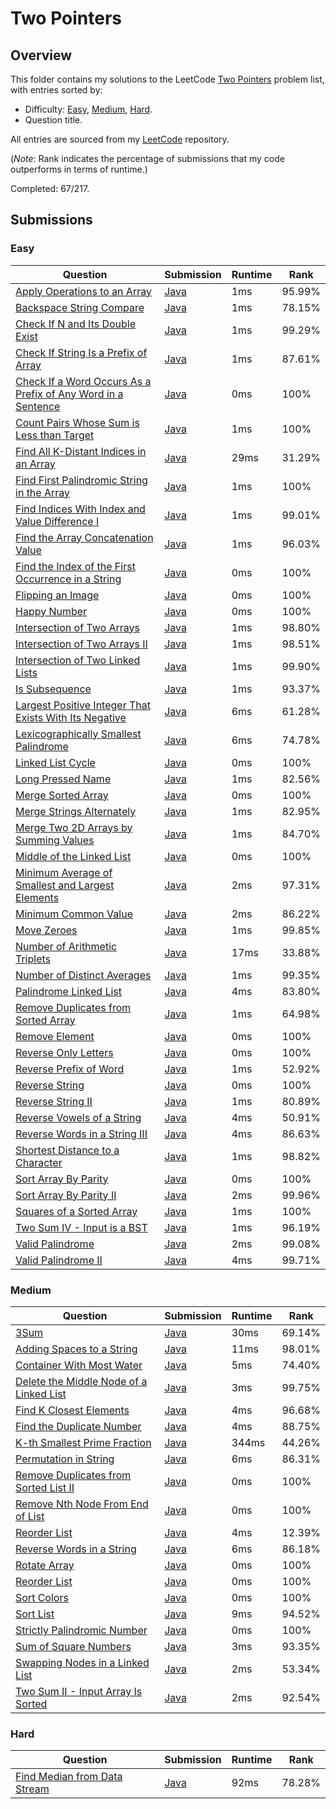 # Two Pointers

## Overview
This folder contains my solutions to the LeetCode [Two Pointers](https://leetcode.com/problem-list/two-pointers/) problem list,
with entries sorted by:
- Difficulty: [Easy](#easy), [Medium](#medium), [Hard](#hard).
- Question title.

All entries are sourced from my [LeetCode](https://github.com/shumarb/leetcode) repository.

(*Note*: Rank indicates the percentage of submissions that my code outperforms in terms of runtime.)

Completed: 67/217.

## Submissions
### Easy
| Question                                                                                                                                                    | Submission                                                                                                             | Runtime | Rank   |
|-------------------------------------------------------------------------------------------------------------------------------------------------------------|------------------------------------------------------------------------------------------------------------------------|---------|--------|
| [Apply Operations to an Array](https://leetcode.com/problems/apply-operations-to-an-array/description/)                                                     | [Java](https://github.com/shumarb/leetcode/blob/main/submissions/ApplyOperationsToAnArray.java)                        | 1ms     | 95.99% |
| [Backspace String Compare](https://leetcode.com/problems/backspace-string-compare/description/)                                                             | [Java](https://github.com/shumarb/leetcode/blob/main/submissions/BackspaceStringCompare.java)                          | 1ms     | 78.15% |
| [Check If N and Its Double Exist](https://leetcode.com/problems/check-if-n-and-its-double-exist/description)                                                | [Java](https://github.com/shumarb/leetcode/blob/main/submissions/CheckIfNAndItsDoubleExist.java)                       | 1ms     | 99.29% |
| [Check If String Is a Prefix of Array](https://leetcode.com/problems/check-if-string-is-a-prefix-of-array/description/)                                     | [Java](https://github.com/shumarb/leetcode/blob/main/submissions/CheckIfStringIsAPrefixOfArray.java)                   | 1ms     | 87.61% |
| [Check If a Word Occurs As a Prefix of Any Word in a Sentence](https://leetcode.com/problems/counting-words-with-a-given-prefix/description/)               | [Java](https://github.com/shumarb/leetcode/blob/main/submissions/CountingWordsWithAGivenPrefix.java)                   | 0ms     | 100%   |
| [Count Pairs Whose Sum is Less than Target](https://leetcode.com/problems/count-pairs-whose-sum-is-less-than-target/description/)                           | [Java](https://github.com/shumarb/leetcode/blob/main/submissions/CountPairsWhoseSumIsLessThanTarget.java)              | 1ms     | 100%   |
| [Find All K-Distant Indices in an Array](https://leetcode.com/problems/find-all-k-distant-indices-in-an-array/description/)                                 | [Java](https://github.com/shumarb/leetcode/blob/main/submissions/FindAllKDistantIndicesInAnArray.java)                 | 29ms    | 31.29% |
| [Find First Palindromic String in the Array](https://leetcode.com/problems/find-first-palindromic-string-in-the-array/description/)                         | [Java](https://github.com/shumarb/leetcode/blob/main/submissions/FindFirstPalindromicStringInTheArray.java)            | 1ms     | 100%   |
| [Find Indices With Index and Value Difference I](https://leetcode.com/problems/find-indices-with-index-and-value-difference-i/description/)                 | [Java](https://github.com/shumarb/leetcode/blob/main/submissions/FindIndicesWithIndexAndValueDifferenceOne.java)       | 1ms     | 99.01% |
| [Find the Array Concatenation Value](https://leetcode.com/problems/find-the-array-concatenation-value/description/)                                         | [Java](https://github.com/shumarb/leetcode/blob/main/submissions/FindTheArrayConcatenationValue.java)                  | 1ms     | 96.03% |
| [Find the Index of the First Occurrence in a String](https://leetcode.com/problems/find-the-index-of-the-first-occurrence-in-a-string/)                     | [Java](https://github.com/shumarb/leetcode/blob/main/submissions/FindTheIndexOfTheFirstOccurrenceInAString.java)       | 0ms     | 100%   |
| [Flipping an Image](https://leetcode.com/problems/flipping-an-image/description)                                                                            | [Java](https://github.com/shumarb/leetcode/blob/main/submissions/FlippingAnImage.java)                                 | 0ms     | 100%   |
| [Happy Number](https://leetcode.com/problems/happy-number/description/)                                                                                     | [Java](https://github.com/shumarb/leetcode/blob/main/submissions/HappyNumber.java)                                     | 0ms     | 100%   |
| [Intersection of Two Arrays](https://leetcode.com/problems/intersection-of-two-arrays/description/)                                                         | [Java](https://github.com/shumarb/leetcode/blob/main/submissions/IntersectionofTwoArrays.java)                         | 1ms     | 98.80% |
| [Intersection of Two Arrays II](https://leetcode.com/problems/intersection-of-two-arrays-ii/description/)                                                   | [Java](https://github.com/shumarb/leetcode/blob/main/submissions/IntersectionofTwoArraysTwo.java)                      | 1ms     | 98.51% |
| [Intersection of Two Linked Lists](https://leetcode.com/problems/intersection-of-two-linked-lists/description/)                                             | [Java](https://github.com/shumarb/leetcode/blob/main/submissions/IntersectionOfTwoLinkedLists.java)                    | 1ms     | 99.90% |
| [Is Subsequence](https://leetcode.com/problems/is-subsequence/description/)                                                                                 | [Java](https://github.com/shumarb/leetcode/blob/main/submissions/IsSubsequence.java)                                   | 1ms     | 93.37% |
| [Largest Positive Integer That Exists With Its Negative](https://leetcode.com/problems/largest-positive-integer-that-exists-with-its-negative/description/) | [Java](https://github.com/shumarb/leetcode/blob/main/submissions/LargestPositiveIntegerThatExistsWithItsNegative.java) | 6ms     | 61.28% |
| [Lexicographically Smallest Palindrome](https://leetcode.com/problems/lexicographically-smallest-palindrome/description/)                                   | [Java](https://github.com/shumarb/leetcode/blob/main/submissions/LexicographicallySmallestPalindrome.java)             | 6ms     | 74.78% |
| [Linked List Cycle](https://leetcode.com/problems/linked-list-cycle/description/)                                                                           | [Java](https://github.com/shumarb/leetcode/blob/main/submissions/LinkedListCycle.java)                                 | 0ms     | 100%   |
| [Long Pressed Name](https://leetcode.com/problems/long-pressed-name/description/)                                                                           | [Java](https://github.com/shumarb/leetcode/blob/main/submissions/LongPressedName.java)                                 | 1ms     | 82.56% |
| [Merge Sorted Array](https://leetcode.com/problems/merge-sorted-array/description/)                                                                         | [Java](https://github.com/shumarb/leetcode/blob/main/submissions/MergeSortedArray.java)                                | 0ms     | 100%   |
| [Merge Strings Alternately](https://leetcode.com/problems/merge-strings-alternately/description/)                                                           | [Java](https://github.com/shumarb/leetcode/blob/main/submissions/MergeStringsAlternately.java)                         | 1ms     | 82.95% |
| [Merge Two 2D Arrays by Summing Values](https://leetcode.com/problems/merge-two-2d-arrays-by-summing-values/description/)                                   | [Java](https://github.com/shumarb/leetcode/blob/main/submissions/MergeTwo2DArraysBySummingValues.java)                 | 1ms     | 84.70% |
| [Middle of the Linked List](https://leetcode.com/problems/middle-of-the-linked-list/description/)                                                           | [Java](https://github.com/shumarb/leetcode/blob/main/submissions/MiddleOfTheLinkedList.java)                           | 0ms     | 100%   |
| [Minimum Average of Smallest and Largest Elements](https://leetcode.com/problems/minimum-average-of-smallest-and-largest-elements/description/)             | [Java](https://github.com/shumarb/leetcode/blob/main/submissions/MinimumAverageOfSmallestAndLargestElements.java)      | 2ms     | 97.31% |
| [Minimum Common Value](https://leetcode.com/problems/minimum-common-value/description/)                                                                     | [Java](https://github.com/shumarb/leetcode/blob/main/submissions/MinimumCommonValue.java)                              | 2ms     | 86.22% |
| [Move Zeroes](https://leetcode.com/problems/move-zeroes/description/)                                                                                       | [Java](https://github.com/shumarb/leetcode/blob/main/submissions/MoveZeroes.java)                                      | 1ms     | 99.85% |
| [Number of Arithmetic Triplets](https://leetcode.com/problems/number-of-arithmetic-triplets/description/)                                                   | [Java](https://github.com/shumarb/leetcode/blob/main/submissions/NumberOfArithmeticTriplets.java)                      | 17ms    | 33.88% |
| [Number of Distinct Averages](https://leetcode.com/problems/number-of-distinct-averages/description/)                                                       | [Java](https://github.com/shumarb/leetcode/blob/main/submissions/NumberOfDistinctAverages.java)                        | 1ms     | 99.35% |
| [Palindrome Linked List](https://leetcode.com/problems/palindrome-linked-list/description/)                                                                 | [Java](https://github.com/shumarb/leetcode/blob/main/submissions/PalindromeLinkedList.java)                            | 4ms     | 83.80% |
| [Remove Duplicates from Sorted Array](https://leetcode.com/problems/remove-duplicates-from-sorted-array/description/)                                       | [Java](https://github.com/shumarb/leetcode/blob/main/submissions/RemoveDuplicatesFromSortedArray.java)                 | 1ms     | 64.98% |
| [Remove Element](https://leetcode.com/problems/remove-element/description/)                                                                                 | [Java](https://github.com/shumarb/leetcode/blob/main/submissions/RemoveElement.java)                                   | 0ms     | 100%   |
| [Reverse Only Letters](https://leetcode.com/problems/reverse-only-letters/description/)                                                                     | [Java](https://github.com/shumarb/leetcode/blob/main/submissions/ReverseOnlyLetters..java)                             | 0ms     | 100%   |
| [Reverse Prefix of Word](https://leetcode.com/problems/reverse-prefix-of-word/description/)                                                                 | [Java](https://github.com/shumarb/leetcode/blob/main/submissions/ReversePrefixOfWord..java)                            | 1ms     | 52.92% |
| [Reverse String](https://leetcode.com/problems/reverse-string/description/)                                                                                 | [Java](https://github.com/shumarb/leetcode/blob/main/submissions/ReverseString.java)                                   | 0ms     | 100%   |
| [Reverse String II](https://leetcode.com/problems/reverse-string-ii/description/)                                                                           | [Java](https://github.com/shumarb/leetcode/blob/main/submissions/ReverseStringTwo.java)                                | 1ms     | 80.89% |
| [Reverse Vowels of a String](https://leetcode.com/problems/reverse-vowels-of-a-string/description/)                                                         | [Java](https://github.com/shumarb/leetcode/blob/main/submissions/ReverseVowelsOfAString.java)                          | 4ms     | 50.91% |
| [Reverse Words in a String III](https://leetcode.com/problems/reverse-words-in-a-string-iii/description/)                                                   | [Java](https://github.com/shumarb/leetcode/blob/main/submissions/ReverseWordsInAStringThree.java)                      | 4ms     | 86.63% |
| [Shortest Distance to a Character](https://leetcode.com/problems/shortest-distance-to-a-character/description/)                                             | [Java](https://github.com/shumarb/leetcode/blob/main/submissions/ShortestDistanceToACharacter.java)                    | 1ms     | 98.82% |
| [Sort Array By Parity](https://leetcode.com/problems/sort-array-by-parity/description/)                                                                     | [Java](https://github.com/shumarb/leetcode/blob/main/submissions/SortArrayByParity.java)                               | 0ms     | 100%   |
| [Sort Array By Parity II](https://leetcode.com/problems/sort-array-by-parity-ii/description/)                                                               | [Java](https://github.com/shumarb/leetcode/blob/main/submissions/SortArrayByParityTwo.java)                            | 2ms     | 99.96% |
| [Squares of a Sorted Array](https://leetcode.com/problems/squares-of-a-sorted-array/description/)                                                           | [Java](https://github.com/shumarb/leetcode/blob/main/submissions/SquaresOfASortedArray.java)                           | 1ms     | 100%   |
| [Two Sum IV - Input is a BST](https://leetcode.com/problems/two-sum-iv-input-is-a-bst/description/)                                                         | [Java](https://github.com/shumarb/leetcode/blob/main/submissions/TwoSumFourInputIsABST.java)                           | 1ms     | 96.19% |
| [Valid Palindrome](https://leetcode.com/problems/valid-palindrome/description/)                                                                             | [Java](https://github.com/shumarb/leetcode/blob/main/submissions/ValidPalindrome.java)                                 | 2ms     | 99.08% |
| [Valid Palindrome II](https://leetcode.com/problems/valid-palindrome-ii/description/)                                                                       | [Java](https://github.com/shumarb/leetcode/blob/main/submissions/ValidPalindromeTwo.java)                              | 4ms     | 99.71% |

### Medium
| Question                                                                                                                      | Submission                                                                                               | Runtime | Rank   |
|-------------------------------------------------------------------------------------------------------------------------------|----------------------------------------------------------------------------------------------------------|---------|--------|
| [3Sum](https://leetcode.com/problems/3sum/description/)                                                                       | [Java](https://github.com/shumarb/leetcode/blob/main/submissions/ThreeSum.java)                          | 30ms    | 69.14% |
| [Adding Spaces to a String](https://leetcode.com/problems/adding-spaces-to-a-string/description/)                             | [Java](https://github.com/shumarb/leetcode/blob/main/submissions/AddingSpacesToAString.java)             | 11ms    | 98.01% |
| [Container With Most Water](https://leetcode.com/problems/container-with-most-water/description/)                             | [Java](https://github.com/shumarb/leetcode/blob/main/submissions/ContainerWithMostWater.java)            | 5ms     | 74.40% |
| [Delete the Middle Node of a Linked List](https://leetcode.com/problems/delete-the-middle-node-of-a-linked-list/description/) | [Java](https://github.com/shumarb/leetcode/blob/main/submissions/DeleteTheMiddleNodeOfALinkedList.java)  | 3ms     | 99.75% |
| [Find K Closest Elements](https://leetcode.com/problems/find-k-closest-elements/description/)                                 | [Java](https://github.com/shumarb/leetcode/blob/main/submissions/FindKClosestElements.java)              | 4ms     | 96.68% |
| [Find the Duplicate Number](https://leetcode.com/problems/find-the-duplicate-number/description/)                             | [Java](https://github.com/shumarb/leetcode/blob/main/submissions/FindTheDuplicateNumber.java)            | 4ms     | 88.75% |
| [K-th Smallest Prime Fraction](https://leetcode.com/problems/k-th-smallest-prime-fraction/description/)                       | [Java](https://github.com/shumarb/leetcode/blob/main/submissions/KthSmallestPrimeFaction.java)           | 344ms   | 44.26% |
| [Permutation in String](https://leetcode.com/problems/permutation-in-string/description/)                                     | [Java](https://github.com/shumarb/leetcode/blob/main/submissions/PermutationInString.java)               | 6ms     | 86.31% |
| [Remove Duplicates from Sorted List II](https://leetcode.com/problems/remove-duplicates-from-sorted-list-ii/description/)     | [Java](https://github.com/shumarb/leetcode/blob/main/submissions/RemoveDuplicatesFromSortedListTwo.java) | 0ms     | 100%   |
| [Remove Nth Node From End of List](https://leetcode.com/problems/remove-nth-node-from-end-of-list/description/)               | [Java](https://github.com/shumarb/leetcode/blob/main/submissions/RemoveNthNodeFromEndOfList.java)        | 0ms     | 100%   |
| [Reorder List](https://leetcode.com/problems/reorder-list/description/)                                                       | [Java](https://github.com/shumarb/leetcode/blob/main/submissions/ReorderList.java)                       | 4ms     | 12.39% |
| [Reverse Words in a String](https://leetcode.com/problems/reverse-words-in-a-string/description/)                             | [Java](https://github.com/shumarb/leetcode/blob/main/submissions/ReverseWordsInAString.java)             | 6ms     | 86.18% |
| [Rotate Array](https://leetcode.com/problems/rotate-array/description/)                                                       | [Java](https://github.com/shumarb/leetcode/blob/main/submissions/RotateArray.java)                       | 0ms     | 100%   |
| [Reorder List](https://leetcode.com/problems/rotate-list/description/)                                                        | [Java](https://github.com/shumarb/leetcode/blob/main/submissions/RotateList.java)                        | 0ms     | 100%   |
| [Sort Colors](https://leetcode.com/problems/sort-colors/description/)                                                         | [Java](https://github.com/shumarb/leetcode/blob/main/submissions/SortColors.java)                        | 0ms     | 100%   |
| [Sort List](https://leetcode.com/problems/remove-duplicates-from-sorted-list/description/)                                    | [Java](https://github.com/shumarb/leetcode/blob/main/submissions/SortList.java)                          | 9ms     | 94.52% |
| [Strictly Palindromic Number](https://leetcode.com/problems/strictly-palindromic-number/description/)                         | [Java](https://github.com/shumarb/leetcode/blob/main/submissions/StrictlyPalindromicNumber.java)         | 0ms     | 100%   |
| [Sum of Square Numbers](https://leetcode.com/problems/sum-of-square-numbers/description/)                                     | [Java](https://github.com/shumarb/leetcode/blob/main/submissions/SumOfSquareNumbers.java)                | 3ms     | 93.35% |
| [Swapping Nodes in a Linked List](https://leetcode.com/problems/swapping-nodes-in-a-linked-list/description/)                 | [Java](https://github.com/shumarb/leetcode/blob/main/submissions/SwappingNodesInALinkedList.java)        | 2ms     | 53.34% |
| [Two Sum II - Input Array Is Sorted](https://leetcode.com/problems/two-sum-ii-input-array-is-sorted/description/)             | [Java](https://github.com/shumarb/leetcode/blob/main/submissions/TwoSumTwoInputArrayIsSorted.java)       | 2ms     | 92.54% |

### Hard
| Question                                                                                                | Submission                                                                          | Runtime | Rank   |
|---------------------------------------------------------------------------------------------------------|-------------------------------------------------------------------------------------|---------|--------|
| [Find Median from Data Stream](https://leetcode.com/problems/find-median-from-data-stream/description/) | [Java](https://github.com/shumarb/leetcode/blob/main/submissions/MedianFinder.java) | 92ms    | 78.28% |
